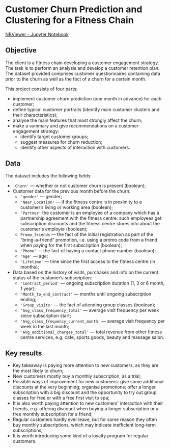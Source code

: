 # Customer Churn Prediction and Clustering for a Fitness Chain

[NBViewer - Jupyter Notebook]()

## Objective
The client is a fitness chain developing a customer engagement strategy. The task is to perform an analysis and develop a customer retention plan. The dataset provided comprises customer questionnaires containing data prior to the churn as well as the fact of a churn for a certain month.

This project consists of four parts:
- implement customer churn prediction (one month in advance) for each customer;
- define typical customer portraits (identify main customer clusters and their characteristics); 
- analyse the main features that most strongly affect the churn;
- make a summary and give recommendations on a customer engagement strategy:
    - identify target customer groups;
    - suggest measures for churn reduction;
    - identify other aspects of interaction with customers.

## Data
The dataset includes the following fields:

- `'Churn'` — whether or not customer churn is present (boolean); 
- Customer data for the previous month before the churn:
    - `'gender'` — gender;
    - `'Near_Location'` — if the fitness centre is in proximity to a customer’s living or working area (boolean); 
    - `'Partner'` the customer is an employee of a company which has a partnership agreement with the fitness centre: such employees get subscription discounts and the fitness centre stores info about the customer's employer (boolean);
    - `Promo_friends` — the fact of the initial registration as part of the “bring-a-friend” promotion, i.e. using a promo code from a friend when paying for the first subscription (boolean);
 	- `'Phone'` — the fact of having a contact phone number (boolean);
    - `'Age'` — age;
    - `'Lifetime'` — time since the first access to the fitness centre (in months);
- Data based on the history of visits, purchases and info on the current status of the customer’s subscription:
    - `'Contract_period'` — ongoing subscription duration (1, 3 or 6 month, 1 year);
    - `'Month_to_end_contract'` — months until ongoing subscription ending; 
    - `'Group_visits'` — the fact of attending group classes (boolean);
    - `'Avg_class_frequency_total'` — average visit frequency per week since subscription start;
    - `'Avg_class_frequency_current_month'` — average visit frequency per week in the last month;
    - `'Avg_additional_charges_total'` — total revenue from other fitness centre services, e.g. cafe, sports goods, beauty and massage salon.

## Key results
- Key takeaway is paying more attention to new customers, as they are the most likely to churn;
- New customers mostly buy a monthly subscription, as a trial;
- Possible ways of improvement for new customers: give some additional discounts at the very beginning; organise promotions; offer a longer subscription with a big discount and the opportunity to try out group classes for free or with a free first visit to spa;
- It is also worth paying attention to new customers' interaction with their friends, e.g. offering discount when buying a longer subscription or a free monthly subscription for a friend; 
- Regular customers hardly ever leave, but for some reason they often buy monthly subscriptions, which may indicate inefficient long-term subscriptions;
- It is worth introducing some kind of a loyalty program for regular customers.